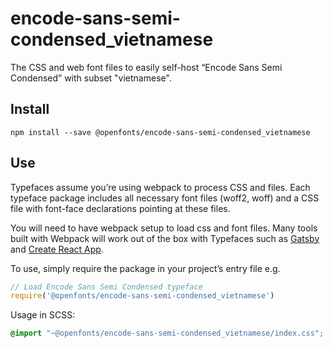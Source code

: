 
# encode-sans-semi-condensed_vietnamese

The CSS and web font files to easily self-host “Encode Sans Semi Condensed” with subset "vietnamese".

## Install

`npm install --save @openfonts/encode-sans-semi-condensed_vietnamese`

## Use

Typefaces assume you’re using webpack to process CSS and files. Each typeface
package includes all necessary font files (woff2, woff) and a CSS file with
font-face declarations pointing at these files.

You will need to have webpack setup to load css and font files. Many tools built
with Webpack will work out of the box with Typefaces such as [Gatsby](https://github.com/gatsbyjs/gatsby)
and [Create React App](https://github.com/facebookincubator/create-react-app).

To use, simply require the package in your project’s entry file e.g.

```javascript
// Load Encode Sans Semi Condensed typeface
require('@openfonts/encode-sans-semi-condensed_vietnamese')
```

Usage in SCSS:
```scss
@import "~@openfonts/encode-sans-semi-condensed_vietnamese/index.css";
```
